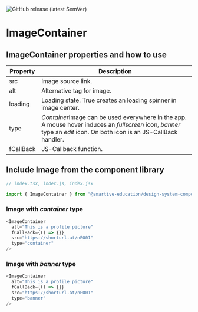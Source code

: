 ![GitHub release (latest SemVer)](https://img.shields.io/github/v/release/smartive-education/design-system-component-library-yeahyeahyeah)
# ImageContainer
## ImageContainer properties and how to use
| Property|Description|
|-|-|
|src|Image source link.|
|alt|Alternative tag for image.|
|loading|Loading state. True creates an loading spinner in image center.|
|type|*Container*Image can be used everywhere in the app. A mouse hover induces an *fullscreen* icon, *banner* type an *edit* icon. On both icon is an JS-CallBack handler.|
|fCallBack|JS-Callback function.|

## Include Image from the component library

```js
// index.tsx, index.js, index.jsx

import { ImageContainer } from "@smartive-education/design-system-component-library-yeahyeahyeah"
```

### Image with *container* type

```js
<ImageContainer
  alt="This is a profile picture"
  fCallBack={() => {}}
  src="https://shorturl.at/nEO01"
  type="container"
/>
```

### Image with *banner* type

```js
<ImageContainer
  alt="This is a profile picture"
  fCallBack={() => {}}
  src="https://shorturl.at/nEO01"
  type="banner"
/>
```